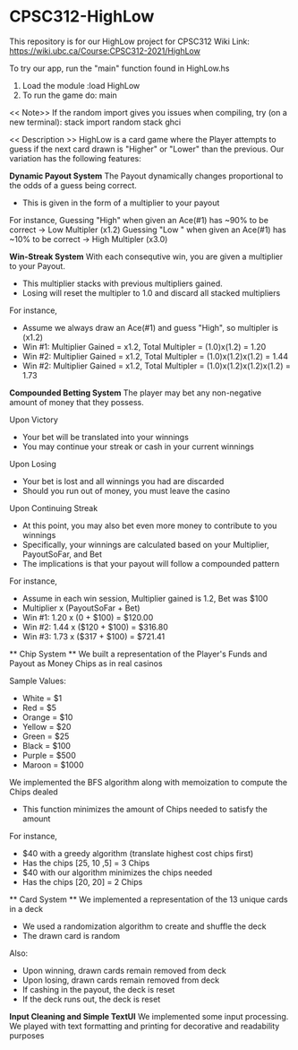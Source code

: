# CPSC312-HighLow
This repository is for our HighLow project for CPSC312
Wiki Link: https://wiki.ubc.ca/Course:CPSC312-2021/HighLow

To try our app, run the "main" function found in HighLow.hs
1. Load the module
   :load HighLow
2. To run the game do:
   main
   
<< Note>>
If the random import gives you issues when compiling, try (on a new terminal):
    stack import random
    stack ghci


<< Description >>
HighLow is a card game where the Player attempts to guess if the next card drawn is "Higher" or "Lower" than the previous.
Our variation has the following features:


**Dynamic Payout System**
The Payout dynamically changes proportional to the odds of a guess being correct.
- This is given in the form of a multiplier to your payout

For instance, 
	Guessing "High" when given an Ace(#1) has ~90% to be correct -> Low  Multipler (x1.2)
	Guessing "Low " when given an Ace(#1) has ~10% to be correct -> High Multipler (x3.0)


**Win-Streak System**
With each consequtive win, you are given a multiplier to your Payout.
- This multiplier stacks with previous multipliers gained.
- Losing will reset the multipler to 1.0 and discard all stacked multipliers

For instance,
- Assume we always draw an Ace(#1) and guess "High", so multipler is (x1.2)
- Win #1: Multiplier Gained = x1.2, Total Multipler = (1.0)x(1.2)             = 1.20
- Win #2: Multiplier Gained = x1.2, Total Multipler = (1.0)x(1.2)x(1.2)       = 1.44
- Win #2: Multiplier Gained = x1.2, Total Multipler = (1.0)x(1.2)x(1.2)x(1.2) = 1.73	


**Compounded Betting System**
The player may bet any non-negative amount of money that they possess.

Upon Victory
- Your bet will be translated into your winnings 
- You may continue your streak or cash in your current winnings 

Upon Losing 
- Your bet is lost and all winnings you had are discarded
- Should you run out of money, you must leave the casino

Upon Continuing Streak
- At this point, you may also bet even more money to contribute to you winnings
- Specifically, your winnings are calculated based on your Multiplier, PayoutSoFar, and Bet 
- The implications is that your payout will follow a compounded pattern 

For instance,
- Assume in each win session, Multiplier gained is 1.2, Bet was $100
- Multiplier   x (PayoutSoFar + Bet)
- Win #1: 1.20 x (0 + $100)    = $120.00
- Win #2: 1.44 x ($120 + $100) = $316.80
- Win #3: 1.73 x ($317 + $100) = $721.41

** Chip System **
We built a representation of the Player's Funds and Payout as Money Chips as in real casinos 

Sample Values:
- White  = $1
- Red    = $5
- Orange = $10
- Yellow = $20
- Green  = $25
- Black  = $100
- Purple = $500
- Maroon = $1000

We implemented the BFS algorithm along with memoization to compute the Chips dealed
- This function minimizes the amount of Chips needed to satisfy the amount

For instance,
- $40 with a greedy algorithm (translate highest cost chips first)
- Has the chips [25, 10 ,5] = 3 Chips
- $40 with our algorithm minimizes the chips needed 
- Has the chips [20, 20]    = 2 Chips


** Card System **
We implemented a representation of the 13 unique cards in a deck
- We used a randomization algorithm to create and shuffle the deck 
- The drawn card is random

Also:
- Upon winning, drawn cards remain removed from deck 
- Upon losing, drawn cards remain removed from deck 
- If cashing in the payout, the deck is reset 
- If the deck runs out, the deck is reset

**Input Cleaning and Simple TextUI**
We implemented some input processing.
We played with text formatting and printing for decorative and readability purposes







